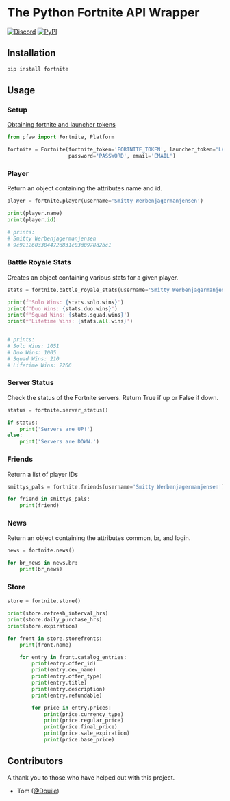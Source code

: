 # The Python Fortnite API Wrapper

[![Discord](https://img.shields.io/discord/430802154022895616.svg?logo=discord)](https://discord.gg/AEfWXP9)
[![PyPI](https://img.shields.io/pypi/v/fortnite.svg)](https://pypi.org/project/fortnite/)

## Installation
```bash
pip install fortnite
```

## Usage

### Setup
[Obtaining fortnite and launcher tokens](https://github.com/qlaffont/fortnite-api#init)
```python
from pfaw import Fortnite, Platform

fortnite = Fortnite(fortnite_token='FORTNITE_TOKEN', launcher_token='LAUNCHER_TOKEN',
                    password='PASSWORD', email='EMAIL')
```

### Player
Return an object containing the attributes name and id.
```python
player = fortnite.player(username='Smitty Werbenjagermanjensen')

print(player.name)
print(player.id)

# prints:
# Smitty Werbenjagermanjensen
# 9c9212603304472d831c03d0978d2bc1
```

### Battle Royale Stats
Creates an object containing various stats for a given player.
```python
stats = fortnite.battle_royale_stats(username='Smitty Werbenjagermanjensen', platform=Platform.pc)

print(f'Solo Wins: {stats.solo.wins}')
print(f'Duo Wins: {stats.duo.wins}')
print(f'Squad Wins: {stats.squad.wins}')
print(f'Lifetime Wins: {stats.all.wins}')


# prints:
# Solo Wins: 1051
# Duo Wins: 1005
# Squad Wins: 210
# Lifetime Wins: 2266
```

### Server Status
Check the status of the Fortnite servers. Return True if up or False if down.
```python
status = fortnite.server_status()

if status:
    print('Servers are UP!')
else:
    print('Servers are DOWN.')
```

### Friends
Return a list of player IDs
```python
smittys_pals = fortnite.friends(username='Smitty Werbenjagermanjensen')

for friend in smittys_pals:
    print(friend)
```

### News
Return an object containing the attributes common, br, and login.
```python
news = fortnite.news()

for br_news in news.br:
    print(br_news)
```

### Store
```python
store = fortnite.store()

print(store.refresh_interval_hrs)
print(store.daily_purchase_hrs)
print(store.expiration)

for front in store.storefronts:
    print(front.name)

    for entry in front.catalog_entries:
        print(entry.offer_id)
        print(entry.dev_name)
        print(entry.offer_type)
        print(entry.title)
        print(entry.description)
        print(entry.refundable)

        for price in entry.prices:
            print(price.currency_type)
            print(price.regular_price)
            print(price.final_price)
            print(price.sale_expiration)
            print(price.base_price)
```

## Contributors
A thank you to those who have helped out with this project.

- Tom ([@Douile](https://github.com/Douile))